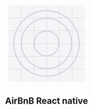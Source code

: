 <h2 align="center">

<img
		width="250"
		alt="AirBnB app - React Native"
		src="assets/icon.png">

</h2>

<h1 align="center">
AirBnB React native
</h1>

